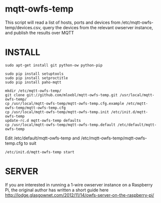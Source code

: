 # mqtt-owfs-temp

This script will read a list of hosts, ports and devices from /etc/mqtt-owfs-temp/devices.csv, query the devices from the relevant owserver instance, and publish the results over MQTT

INSTALL
=================
```
sudo apt-get install git python-ow python-pip

sudo pip install setuptools
sudo pip install setproctitle
sudo pip install paho-mqtt

mkdir /etc/mqtt-owfs-temp/
git clone git://github.com/mloebl/mqtt-owfs-temp.git /usr/local/mqtt-owfs-temp/
cp /usr/local/mqtt-owfs-temp/mqtt-owfs-temp.cfg.example /etc/mqtt-owfs-temp/mqtt-owfs-temp.cfg
cp /usr/local/mqtt-owfs-temp/mqtt-owfs-temp.init /etc/init.d/mqtt-owfs-temp
update-rc.d mqtt-owfs-temp defaults
cp /usr/local/mqtt-owfs-temp/mqtt-owfs-temp.default /etc/default/mqtt-owfs-temp
```

Edit /etc/default/mqtt-owfs-temp and /etc/mqtt-owfs-temp/mqtt-owfs-temp.cfg to suit

`/etc/init.d/mqtt-owfs-temp start`

SERVER
=================

If you are interested in running a 1-wire owserver instance on a Raspberry Pi, the original author has written a short guide here http://lodge.glasgownet.com/2012/11/14/owfs-server-on-the-raspberry-pi/
